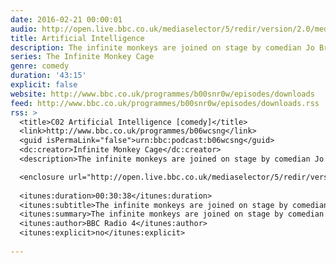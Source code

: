 ```yaml
---
date: 2016-02-21 00:00:01
audio: http://open.live.bbc.co.uk/mediaselector/5/redir/version/2.0/mediaset/audio-nondrm-download/proto/http/vpid/p03f8mct.mp3
title: Artificial Intelligence
description: The infinite monkeys are joined on stage by comedian Jo Brand, neuroscientist Anil Seth, and robotics expert Alan Winfield to discuss artificial intelligence.
series: The Infinite Monkey Cage
genre: comedy
duration: '43:15'
explicit: false
website: http://www.bbc.co.uk/programmes/b00snr0w/episodes/downloads
feed: http://www.bbc.co.uk/programmes/b00snr0w/episodes/downloads.rss
rss: >
  <title>C02 Artificial Intelligence [comedy]</title>
  <link>http://www.bbc.co.uk/programmes/b06wcsng</link>
  <guid isPermaLink="false">urn:bbc:podcast:b06wcsng</guid>
  <dc:creator>Infinite Monkey Cage</dc:creator>
  <description>The infinite monkeys are joined on stage by comedian Jo Brand, neuroscientist Anil Seth, and robotics expert Alan Winfield to discuss artificial intelligence.</description>

  <enclosure url="http://open.live.bbc.co.uk/mediaselector/5/redir/version/2.0/mediaset/audio-nondrm-download/proto/http/vpid/p03f8mct.mp3" length="30263333" type="audio/mpeg" />
  
  <itunes:duration>00:30:38</itunes:duration>
  <itunes:subtitle>The infinite monkeys are joined on stage by comedian Jo Brand, neuroscientist Anil Seth, and robotics expert Alan Winfield to discuss artificial intelligence.</itunes:subtitle>
  <itunes:summary>The infinite monkeys are joined on stage by comedian Jo Brand, neuroscientist Anil Seth, and robotics expert Alan Winfield to discuss artificial intelligence.</itunes:summary>
  <itunes:author>BBC Radio 4</itunes:author>
  <itunes:explicit>no</itunes:explicit>
  
---
```

